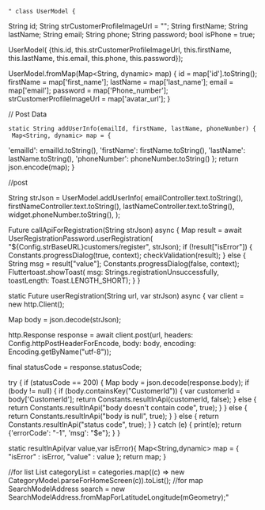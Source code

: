     " class UserModel {
  String id;
  String strCustomerProfileImageUrl = "";
  String firstName;
  String lastName;
  String email;
  String phone;
  String password;
  bool isPhone = true;

UserModel(
  {this.id,
  this.strCustomerProfileImageUrl,
  this.firstName,
  this.lastName,
  this.email,
  this.phone,
  this.password});

   UserModel.fromMap(Map<String, dynamic> map) {
    id = map['id'].toString();
    firstName = map['first_name'];
    lastName = map['last_name'];
    email = map['email'];
    password = map['Phone_number'];
    strCustomerProfileImageUrl = map['avatar_url'];
  } 

  //   Post Data

    static String addUserInfo(emailId, firstName, lastName, phoneNumber) {
     Map<String, dynamic> map = {
  'emailId': emailId.toString(),
  'firstName': firstName.toString(),
  'lastName': lastName.toString(),
  'phoneNumber': phoneNumber.toString()
   };
return json.encode(map);
}


 //post

 String strJson = UserModel.addUserInfo(
  emailController.text.toString(),
  firstNameController.text.toString(),
  lastNameController.text.toString(),
  widget.phoneNumber.toString(),
);

 Future callApiForRegistration(String strJson) async {
   Map result = await UserRegistrationPassword.userRegistration(
    "${Config.strBaseURL}customers/register", strJson);
if (!result["isError"]) {
  Constants.progressDialog(true, context);
  checkValidation(result);
} else {
  String msg = result["value"];
  Constants.progressDialog(false, context);
  Fluttertoast.showToast(
      msg: Strings.registrationUnsuccessfully,
      toastLength: Toast.LENGTH_SHORT);
}
 }


static Future userRegistration(String url, var strJson) async {
 var client = new http.Client();

Map body = json.decode(strJson);

http.Response response = await client.post(url,
    headers: Config.httpPostHeaderForEncode,
    body: body,
    encoding: Encoding.getByName("utf-8"));

final statusCode = response.statusCode;

try {
  if (statusCode == 200) {
    Map body = json.decode(response.body);
    if (body != null) {
      if (body.containsKey("CustomerId")) {
        var customerId = body['CustomerId'];
        return Constants.resultInApi(customerId, false);
      } else {
        return Constants.resultInApi("body doesn't contain code", true);
      }
    } else {
      return Constants.resultInApi("body is null", true);
    }
  } else {
    return Constants.resultInApi("status code", true);
  }
} catch (e) {
  print(e);
  return {'errorCode': "-1", 'msg': "$e"};
}
}

 static resultInApi(var value,var isError){
 Map<String,dynamic> map = {
  "isError" : isError,
  "value" : value
};
return map;
 }
 
//for list
   List<CategoryModel> categoryList = categories.map((c) => new CategoryModel.parseForHomeScreen(c)).toList();
//for map 
  SearchModelAddress search = new SearchModelAddress.fromMapForLatitudeLongitude(mGeometry);"
